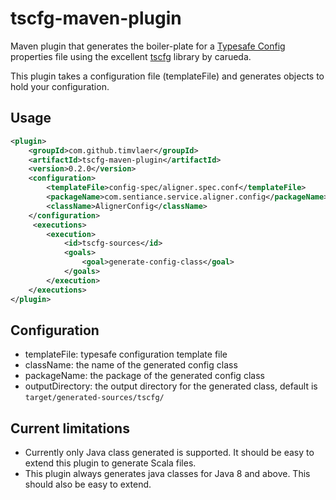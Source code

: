 # tscfg-maven-plugin

Maven plugin that generates the boiler-plate for a [Typesafe Config](https://github.com/typesafehub/config) properties file using the excellent [tscfg](https://github.com/carueda/tscfg) library by carueda.

This plugin takes a configuration file (templateFile) and generates objects to hold your configuration.

## Usage
```xml
<plugin>
    <groupId>com.github.timvlaer</groupId>
    <artifactId>tscfg-maven-plugin</artifactId>
    <version>0.2.0</version>
    <configuration>
        <templateFile>config-spec/aligner.spec.conf</templateFile>
        <packageName>com.sentiance.service.aligner.config</packageName>
        <className>AlignerConfig</className>
    </configuration>
     <executions>
        <execution>
            <id>tscfg-sources</id>
            <goals>
                <goal>generate-config-class</goal>
            </goals>
        </execution>
    </executions>
</plugin>
```

## Configuration
* templateFile: typesafe configuration template file
* className: the name of the generated config class 
* packageName: the package of the generated config class
* outputDirectory: the output directory for the generated class, default is `target/generated-sources/tscfg/`

## Current limitations
* Currently only Java class generated is supported. It should be easy to extend this plugin to generate Scala files.
* This plugin always generates java classes for Java 8 and above. This should also be easy to extend.   
